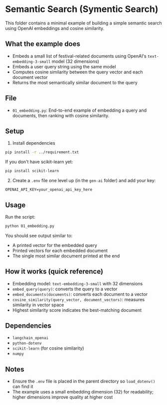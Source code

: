 # Semantic Search (Symentic Search)

This folder contains a minimal example of building a simple semantic search using OpenAI embeddings and cosine similarity.

## What the example does

- Embeds a small list of festival-related documents using OpenAI's `text-embedding-3-small` model (32 dimensions)
- Embeds a user query string using the same model
- Computes cosine similarity between the query vector and each document vector
- Returns the most semantically similar document to the query

## File

- `01_embedding.py`: End-to-end example of embedding a query and documents, then ranking with cosine similarity.

## Setup

1. Install dependencies
```bash
pip install -r ../requirement.txt
```
If you don't have scikit-learn yet:
```bash
pip install scikit-learn
```

2. Create a `.env` file one level up (in the `gen-ai` folder) and add your key:
```env
OPENAI_API_KEY=your_openai_api_key_here
```

## Usage

Run the script:
```bash
python 01_embedding.py
```

You should see output similar to:
- A printed vector for the embedded query
- Printed vectors for each embedded document
- The single most similar document printed at the end

## How it works (quick reference)

- Embedding model: `text-embedding-3-small` with 32 dimensions
- `embed_query(query)`: converts the query to a vector
- `embed_documents(documents)`: converts each document to a vector
- `cosine_similarity(query_vector, document_vectors)`: measures similarity in vector space
- Highest similarity score indicates the best-matching document

## Dependencies
- `langchain_openai`
- `python-dotenv`
- `scikit-learn` (for cosine similarity)
- `numpy`

## Notes
- Ensure the `.env` file is placed in the parent directory so `load_dotenv()` can find it
- The example uses a small embedding dimension (32) for readability; higher dimensions improve quality at higher cost

